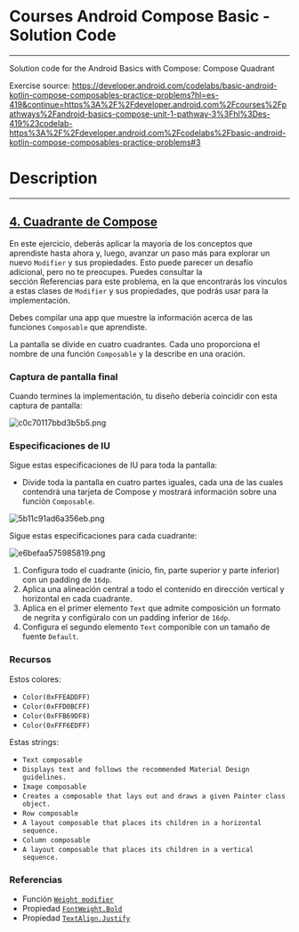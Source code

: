 # Courses Android Compose Basic - Solution Code

---

Solution code for the Android Basics with Compose: Compose Quadrant

Exercise source: https://developer.android.com/codelabs/basic-android-kotlin-compose-composables-practice-problems?hl=es-419&continue=https%3A%2F%2Fdeveloper.android.com%2Fcourses%2Fpathways%2Fandroid-basics-compose-unit-1-pathway-3%3Fhl%3Des-419%23codelab-https%3A%2F%2Fdeveloper.android.com%2Fcodelabs%2Fbasic-android-kotlin-compose-composables-practice-problems#3

# Description

------------


## [4\. Cuadrante de Compose](https://developer.android.com/codelabs/basic-android-kotlin-compose-composables-practice-problems?hl=es-419&continue=https%3A%2F%2Fdeveloper.android.com%2Fcourses%2Fpathways%2Fandroid-basics-compose-unit-1-pathway-3%3Fhl%3Des-419%23codelab-https%3A%2F%2Fdeveloper.android.com%2Fcodelabs%2Fbasic-android-kotlin-compose-composables-practice-problems#3)

En este ejercicio, deberás aplicar la mayoría de los conceptos que aprendiste hasta ahora y, luego, avanzar un paso más para explorar un nuevo `Modifier` y sus propiedades. Esto puede parecer un desafío adicional, pero no te preocupes. Puedes consultar la sección Referencias para este problema, en la que encontrarás los vínculos a estas clases de `Modifier` y sus propiedades, que podrás usar para la implementación.

Debes compilar una app que muestre la información acerca de las funciones `Composable` que aprendiste.

La pantalla se divide en cuatro cuadrantes. Cada uno proporciona el nombre de una función `Composable` y la describe en una oración.

### Captura de pantalla final

Cuando termines la implementación, tu diseño debería coincidir con esta captura de pantalla:

![c0c70117bbd3b5b5.png](https://developer.android.com/static/codelabs/basic-android-kotlin-compose-composables-practice-problems/img/c0c70117bbd3b5b5.png?hl=es-419)

### Especificaciones de IU

Sigue estas especificaciones de IU para toda la pantalla:

-   Divide toda la pantalla en cuatro partes iguales, cada una de las cuales contendrá una tarjeta de Compose y mostrará información sobre una función `Composable`.

![5b11c91ad6a356eb.png](https://developer.android.com/static/codelabs/basic-android-kotlin-compose-composables-practice-problems/img/5b11c91ad6a356eb.png?hl=es-419)

Sigue estas especificaciones para cada cuadrante:

![e6befaa575985819.png](https://developer.android.com/static/codelabs/basic-android-kotlin-compose-composables-practice-problems/img/e6befaa575985819.png?hl=es-419)

1.  Configura todo el cuadrante (inicio, fin, parte superior y parte inferior) con un padding de `16dp`.
2.  Aplica una alineación central a todo el contenido en dirección vertical y horizontal en cada cuadrante.
3.  Aplica en el primer elemento `Text` que admite composición un formato de negrita y configúralo con un padding inferior de `16dp`.
4.  Configura el segundo elemento `Text` componible con un tamaño de fuente `Default`.

### Recursos

Estos colores:

-   `Color(0xFFEADDFF)`
-   `Color(0xFFD0BCFF)`
-   `Color(0xFFB69DF8)`
-   `Color(0xFFF6EDFF)`

Estas strings:

-   `Text composable`
-   `Displays text and follows the recommended Material Design guidelines.`
-   `Image composable`
-   `Creates a composable that lays out and draws a given Painter class object.`
-   `Row composable`
-   `A layout composable that places its children in a horizontal sequence.`
-   `Column composable`
-   `A layout composable that places its children in a vertical sequence.`

### Referencias

-   Función [`Weight modifier`](https://developer.android.com/reference/kotlin/androidx/compose/foundation/layout/RowScope?hl=es-419#\(androidx.compose.ui.Modifier\).weight\(kotlin.Float,kotlin.Boolean\))
-   Propiedad [`FontWeight.Bold`](https://developer.android.com/reference/kotlin/androidx/compose/ui/text/font/FontWeight?hl=es-419#Bold\(\))
-   Propiedad [`TextAlign.Justify`](https://developer.android.com/reference/kotlin/androidx/compose/ui/text/style/TextAlign?hl=es-419#Justify\(\))